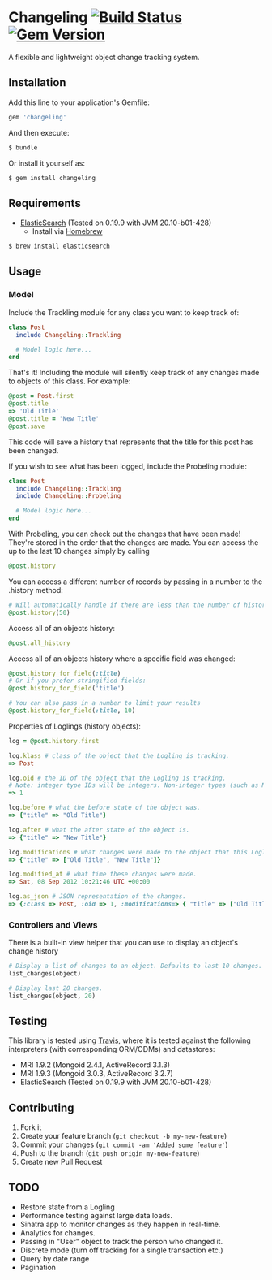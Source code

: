 # Changeling [![Build Status][travis-image]][travis-link] [![Gem Version](https://badge.fury.io/rb/changeling.png)](http://badge.fury.io/rb/changeling)

[travis-image]: https://secure.travis-ci.org/hahuang65/Changeling.png?branch=master
[travis-link]: http://travis-ci.org/hahuang65/Changeling
[travis-home]: http://travis-ci.org/
[brew-home]: http://mxcl.github.com/homebrew/
[elasticsearch-home]: http://www.elasticsearch.org

A flexible and lightweight object change tracking system.

## Installation

Add this line to your application's Gemfile:

```ruby
gem 'changeling'
```

And then execute:

```sh
$ bundle
```

Or install it yourself as:

```sh
$ gem install changeling
```

## Requirements

* [ElasticSearch][elasticsearch-home] (Tested on 0.19.9 with JVM 20.10-b01-428)
  * Install via [Homebrew][brew-home]

```sh
$ brew install elasticsearch
```

## Usage

### Model

Include the Trackling module for any class you want to keep track of:

```ruby
class Post
  include Changeling::Trackling

  # Model logic here...
end
```

That's it! Including the module will silently keep track of any changes made to objects of this class.
For example:

```ruby
@post = Post.first
@post.title
=> 'Old Title'
@post.title = 'New Title'
@post.save
```

This code will save a history that represents that the title for this post has been changed.

If you wish to see what has been logged, include the Probeling module:

```ruby
class Post
  include Changeling::Trackling
  include Changeling::Probeling

  # Model logic here...
end
```

With Probeling, you can check out the changes that have been made! They're stored in the order that the changes are made.
You can access the up to the last 10 changes simply by calling

```ruby
@post.history
```

You can access a different number of records by passing in a number to the .history method:

```ruby
# Will automatically handle if there are less than the number of histories requested.
@post.history(50)
```

Access all of an objects history:

```ruby
@post.all_history
```

Access all of an objects history where a specific field was changed:

```ruby
@post.history_for_field(:title)
# Or if you prefer stringified fields:
@post.history_for_field('title')

# You can also pass in a number to limit your results
@post.history_for_field(:title, 10)
```

Properties of Loglings (history objects):

```ruby
log = @post.history.first

log.klass # class of the object that the Logling is tracking.
=> Post

log.oid # the ID of the object that the Logling is tracking.
# Note: integer type IDs will be integers. Non-integer types (such as Mongo's IDs) will be represented as a string.
=> 1

log.before # what the before state of the object was.
=> {"title" => "Old Title"}

log.after # what the after state of the object is.
=> {"title" => "New Title"}

log.modifications # what changes were made to the object that this Logling recorded. Basically a roll up of the .before and .after methods.
=> {"title" => ["Old Title", "New Title"]}

log.modified_at # what time these changes were made.
=> Sat, 08 Sep 2012 10:21:46 UTC +00:00

log.as_json # JSON representation of the changes.
=> {:class => Post, :oid => 1, :modifications=> { "title" => ["Old Title", "New Title"] }, :modified_at => Sat, 08 Sep 2012 10:21:46 UTC +00:00}
```

### Controllers and Views

There is a built-in view helper that you can use to display an object's change history

```ruby
# Display a list of changes to an object. Defaults to last 10 changes.
list_changes(object)

# Display last 20 changes.
list_changes(object, 20)
```

## Testing

This library is tested using [Travis][travis-home], where it is tested
against the following interpreters (with corresponding ORM/ODMs) and datastores:

* MRI 1.9.2 (Mongoid 2.4.1, ActiveRecord 3.1.3)
* MRI 1.9.3 (Mongoid 3.0.3, ActiveRecord 3.2.7)
* ElasticSearch (Tested on 0.19.9 with JVM 20.10-b01-428)

## Contributing

1. Fork it
2. Create your feature branch (`git checkout -b my-new-feature`)
3. Commit your changes (`git commit -am 'Added some feature'`)
4. Push to the branch (`git push origin my-new-feature`)
5. Create new Pull Request

## TODO

* Restore state from a Logling
* Performance testing against large data loads.
* Sinatra app to monitor changes as they happen in real-time.
* Analytics for changes.
* Passing in "User" object to track the person who changed it.
* Discrete mode (turn off tracking for a single transaction etc.)
* Query by date range
* Pagination
